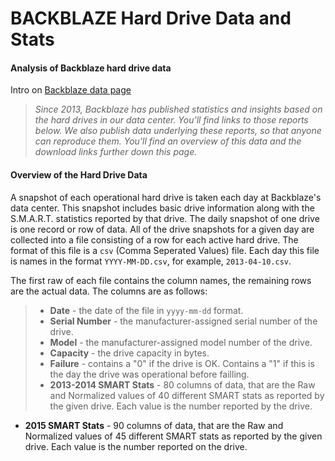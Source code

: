 # BACKBLAZE Hard Drive Data and Stats

#### Analysis of Backblaze hard drive data
Intro on [Backblaze data page](https://www.backblaze.com/b2/hard-drive-test-data.html)

> _Since 2013, Backblaze has published statistics and insights based on the hard drives in our data center. You'll find links to those reports below. We also publish data underlying these reports, so that anyone can reproduce them. You'll find an overview of this data and the download links further down this page._

#### Overview of the Hard Drive Data
A snapshot of each operational hard drive is taken each day at Backblaze's data center. This snapshot includes basic drive information along with the S.M.A.R.T. statistics reported by that drive. The daily snapshot of one drive is one record or row of data. All of the drive snapshots for a given day are collected into a file consisting of a row for each active hard drive. The format of this file is a `csv` (Comma Seperated Values) file. Each day this file is names in the format `YYYY-MM-DD.csv`, for example, `2013-04-10.csv`.

The first raw of each file contains the column names, the remaining rows are the actual data. The columns are as follows:

>- **Date** - the date of the file in `yyyy-mm-dd` format.
>- **Serial Number** - the manufacturer-assigned serial number of the drive.
>- **Model** - the manufacturer-assigned model number of the drive.
>- **Capacity** - the drive capacity in bytes.
>- **Failure** - contains a "0" if the drive is OK. Contains a "1" if this is the day the drive was operational before failling.
>- **2013-2014 SMART Stats** - 80 columns of data, that are the Raw and Normalized values of 40 different SMART stats as reported by the given drive. Each value is the number reported by the drive.
- **2015 SMART Stats** - 90 columns of data, that are the Raw and Normalized values of 45 different SMART stats as reported by the given drive. Each value is the number reported on the drive.
